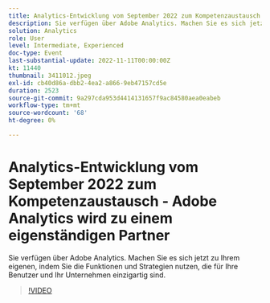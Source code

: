 ```yaml
---
title: Analytics-Entwicklung vom September 2022 zum Kompetenzaustausch - Adobe Analytics wird zu einem eigenständigen Partner
description: Sie verfügen über Adobe Analytics. Machen Sie es sich jetzt zu Ihrem eigenen, indem Sie die Funktionen und Strategien nutzen, die für Ihre Benutzer und Ihr Unternehmen einzigartig sind.
solution: Analytics
role: User
level: Intermediate, Experienced
doc-type: Event
last-substantial-update: 2022-11-11T00:00:00Z
kt: 11440
thumbnail: 3411012.jpeg
exl-id: cb40d86a-dbb2-4ea2-a866-9eb47157cd5e
duration: 2523
source-git-commit: 9a297cda953d4414131657f9ac84580aea0eabeb
workflow-type: tm+mt
source-wordcount: '68'
ht-degree: 0%

---
```


# Analytics-Entwicklung vom September 2022 zum Kompetenzaustausch - Adobe Analytics wird zu einem eigenständigen Partner

Sie verfügen über Adobe Analytics. Machen Sie es sich jetzt zu Ihrem eigenen, indem Sie die Funktionen und Strategien nutzen, die für Ihre Benutzer und Ihr Unternehmen einzigartig sind.

>[!VIDEO](https://video.tv.adobe.com/v/3411012/?quality=12&learn=on)
